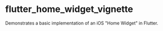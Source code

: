 # flutter_home_widget_vignette

Demonstrates a basic implementation of an iOS "Home Widget" in Flutter.
